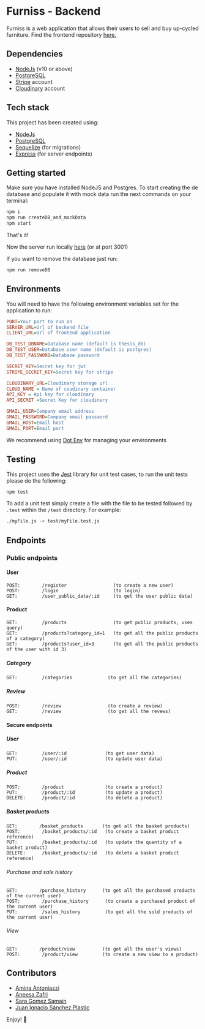 # Furniss - Backend

Furniss is a web application that allows their users to sell and buy up-cycled furniture.
Find the frontend repository [here.](https://github.com/sara-gg/thesis-project-client)

## Dependencies

- [NodeJs](https://nodejs.org/en/) (v10 or above)
- [PostgreSQL](https://www.postgresql.org/)
- [Stripe](https://stripe.com/en-gb) account
- [Cloudinary](https://cloudinary.com/) account

## Tech stack

This project has been created using:

- [NodeJs](https://nodejs.org/en/)
- [PostgreSQL](https://www.postgresql.org/)
- [Sequelize](https://sequelize.org/) (for migrations)
- [Express](https://expressjs.com/) (for server endpoints)

## Getting started

Make sure you have installed NodeJS and Postgres.
To start creating the de database and populate it with mock data run the next commands on your terminal:

```bash
npm i
npm run createDB_and_mockData
npm start
```

That's it!

Now the server run locally [here](http://localhost:3001) (or at port 3001)

If you want to remove the database just run:

```bash
npm run removeDB
```

## Environments

You will need to have the following environment variables set for the application to run:

```ini
PORT=Your port to run on
SERVER_URL=Url of backend file
CLIENT_URL=Url of frontend application

DB_TEST_DBNAME=Database name (default is thesis_db)
DB_TEST_USER=Database user name (default is postgres)
DB_TEST_PASSWORD=Database password

SECRET_KEY=Secret key for jwt
STRIPE_SECRET_KEY=Secret key for stripe

CLOUDINARY_URL=Cloudinary storage url
CLOUD_NAME = Name of coudinary container
API_KEY = Api key for cloudinary
API_SECRET =Secret Key for cloudinary

GMAIL_USER=Company email address
GMAIL_PASSWORD=Company email password
GMAIL_HOST=Email host
GMAIL_PORT=Email port
```

We recommend using [Dot Env](https://www.npmjs.com/package/dotenv) for managing your environments
## Testing

This project uses the [Jest](https://jestjs.io/) library for unit test cases, to run the unit tests please do the following:

```bash
npm test
```

To add a unit test simply create a file with the file to be tested followed by `.test` within the `/test` directory. For example:

```bash
./myFile.js -> test/myFile.test.js
```

## Endpoints

### Public endpoints

#### User

```http
POST:        /register                 (to create a new user)
POST:        /login                    (to login)
GET:         /user_public_data/:id     (to get the user public data)
```

#### Product

```http
GET:         /products                 (to get public products, uses query)
GET:         /products?category_id=1   (to get all the public products of a category)
GET:         /products?user_id=3       (to get all the public products of the user with id 3)
```

##### Category

```http
GET:         /categories             (to get all the categories)
```

##### Review

```http
POST:        /review                 (to create a review)
GET:         /review                 (to get all the revews)
```

#### Secure endpoints

##### User

```http
GET:         /user/:id              (to get user data)
PUT:         /user/:id              (to update user data)
```

##### Product

```http
POST:        /product               (to create a product)
PUT:         /product/:id           (to update a product)
DELETE:      /product/:id           (to delete a product)
```

##### Basket products

```http
GET:        /basket_products       (to get all the basket products)
POST:        /basket_products/:id   (to create a basket product reference)
PUT:         /basket_products/:id   (to update the quantity of a basket product)
DELETE:      /basket_products/:id   (to delete a basket product reference)
```

###### Purchase and sale history

```http
GET:        /purchase_history      (to get all the purchased products of the current user)
POST:        /purchase_history      (to create a purchased product of the current user)
PUT:         /sales_history         (to get all the sold products of the current user)
```

###### View

```http
GET:        /product/view          (to get all the user's views)
POST:        /product/view         (to create a new view to a product)
```

## Contributors

- [Amina Antoniazzi](https://github.com/amantoniazzi)
- [Aneesa Zafri](https://github.com/neesafarza)
- [Sara Gomez Samain](https://github.com/sarasamain/Furniss-FrontEnd)
- [Juan Ignacio Sánchez Plastic](https://github.com/juan-ignacio-sanchez-plastic)

Enjoy! 🐣
